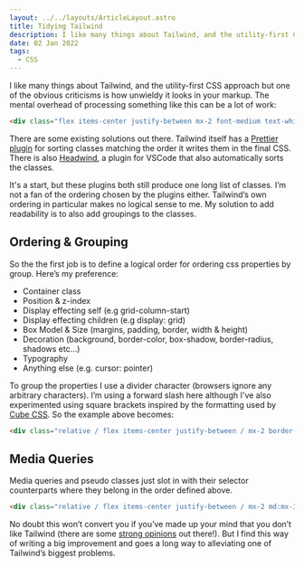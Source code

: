 ```yaml
---
layout: ../../layouts/ArticleLayout.astro
title: Tidying Tailwind
description: I like many things about Tailwind, and the utility-first CSS approach but one of the obvious criticisms is how unwieldy it looks in your HTML.
date: 02 Jan 2022
tags:
  - CSS
---
```


I like many things about Tailwind, and the utility-first CSS approach but one of the obvious criticisms is how unwieldy it looks in your markup. The mental overhead of processing something like this can be a lot of work:

```html
<div class="flex items-center justify-between mx-2 font-medium text-white relative bg-black border border-indigo">
```

There are some existing solutions out there. Tailwind itself has a [Prettier plugin](https://tailwindcss.com/blog/automatic-class-sorting-with-prettier) for sorting classes matching the order it writes them in the final CSS. There is also [Headwind](https://tailwindcss.com/blog/automatic-class-sorting-with-prettier), a plugin for VSCode that also automatically sorts the classes.

It's a start, but these plugins both still produce one long list of classes. I’m not a fan of the ordering chosen by the plugins either. Tailwind’s own ordering in particular makes no logical sense to me. My solution to add readability is to also add groupings to the classes.

## Ordering & Grouping

So the the first job is to define a logical order for ordering css properties by group. Here’s my preference:

- Container class
- Position & z-index
- Display effecting self (e.g grid-column-start)
- Display effecting children (e.g display: grid)
- Box Model & Size (margins, padding, border, width & height)
- Decoration (background, border-color, box-shadow, border-radius, shadows etc…)
- Typography
- Anything else (e.g. cursor: pointer)

To group the properties I use a divider character (browsers ignore any arbitrary characters). I’m using a forward slash here although I've also experimented using square brackets inspired by the formatting used by [Cube CSS](https://cube.fyi/). So the example above becomes:

```html
<div class="relative / flex items-center justify-between / mx-2 border-2 / border-indigo bg-black / font-medium text-white">
```

## Media Queries

Media queries and pseudo classes just slot in with their selector counterparts where they belong in the order defined above.

```html
<div class="relative / flex items-center justify-between / mx-2 md:mx-3 lg:mx-4 border-2 / border-indigo bg-black hover:bg-indigo / font-medium text-white">
```

No doubt this won’t convert you if you’ve made up your mind that you don’t like Tailwind (there are some [strong opinions](https://www.aleksandrhovhannisyan.com/blog/why-i-dont-like-tailwind-css/) out there!). But I find this way of writing a big improvement and goes a long way to alleviating one of Tailwind’s biggest problems.